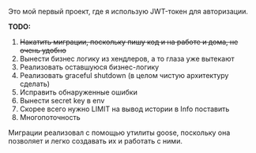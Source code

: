 Это мой первый проект, где я использую JWT-токен для авторизации.

**TODO:**
1. ~~Накатить миграции, поскольку пишу код и на работе и дома, не очень удобно~~
2. Вынести бизнес логику из хендлеров, а то глаза уже вытекают
3. Реализовать оставшуюся бизнес-логику
4. Реализовать graceful shutdown (в целом чистую архитектуру сделать)
5. Исправить обнаруженные ошибки
6. Вынести secret key в env
7. Скорее всего нужно LIMIT на вывод истории в Info поставить
8. Многопоточность

Миграции реализовал с помощью утилиты goose, поскольку она позволяет и легко создавать их и работать с ними.